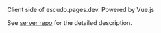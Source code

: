 Client side of escudo.pages.dev. Powered by Vue.js

See [server repo](https://github.com/ekiauhce/escudo-api-server) for the detailed description.
